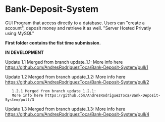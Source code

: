 # Bank-Deposit-System
GUI Program that access directly to a database. Users can "create a account", deposit money and retrieve it as well. "Server Hosted Privatly using MySQL"

**First folder contains the fist time submission.**

**IN DEVELOPMENT**

Update 1.1 Merged from branch update_1.1:
More info here https://github.com/AndresRodriguezToca/Bank-Deposit-System/pull/1

Update 1.2 Merged from branch update_1.2:
More info here https://github.com/AndresRodriguezToca/Bank-Deposit-System/pull/2

       1.2.1 Merged from branch update_1.2.1:
       More info here https://github.com/AndresRodriguezToca/Bank-Deposit-System/pull/3
       
Update 1.3 Merged from branch update_1.3:
More info here https://github.com/AndresRodriguezToca/Bank-Deposit-System/pull/4
